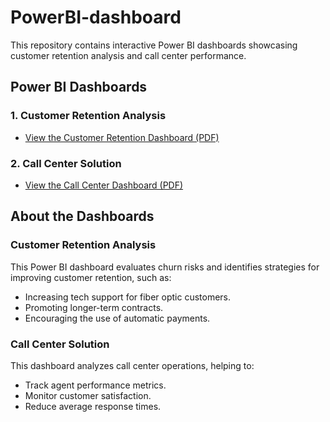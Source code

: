 # PowerBI-dashboard
This repository contains interactive Power BI dashboards showcasing customer retention analysis and call center performance.

## Power BI Dashboards
### 1. Customer Retention Analysis
- [View the Customer Retention Dashboard (PDF)](Customer%20Retention.pdf)

### 2. Call Center Solution
- [View the Call Center Dashboard (PDF)](Call%20Center%20Solution.pdf)

## About the Dashboards
### Customer Retention Analysis
This Power BI dashboard evaluates churn risks and identifies strategies for improving customer retention, such as:
- Increasing tech support for fiber optic customers.
- Promoting longer-term contracts.
- Encouraging the use of automatic payments.

### Call Center Solution
This dashboard analyzes call center operations, helping to:
- Track agent performance metrics.
- Monitor customer satisfaction.
- Reduce average response times.
